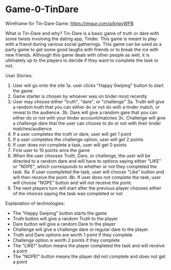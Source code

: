 # Game-0-TinDare

Wireframe for Tin-Dare Game: https://imgur.com/a/knpyWFB

What is Tin-Dare and why?
Tin-Dare is a basic game of truth or dare with some twists involving the dating app, Tinder. This game is meant to play with a friend during various social gatherings. This game can be used as a party game to get some good laughs with friends or to break the ice with new friends. Although this game deals with other people as well, it is ultimately up to the players to decide if they want to complete the task or not. 

User Stories:
1. User will go onto the site
    1a. user clicks "Happy Swiping" button to start the game 
2. Game starter is chosen by whoever was on tinder most recently
3. User may choose either "truth", "dare", or "challenge"
    3a. Truth will give a random truth that you can either do or not do with a tinder match, or reveal to the audience. 
    3b. Dare will give a random gare that you can either do or not with your tinder account/matches
    3c. Challenge will give a challenge dare that the user can choose to do or not with their tinder matches/audience
4. If a user completes the truth or dare, user will get 1 point 
5. If a user completes the challenge option, user will get 2 points
6. If user does not complete a task, user will get 0 points 
7. First user to 10 points wins the game 
8. When the user chooses Truth, Dare, or challenge, the user will be directed to a random dare and will have to options saying either "LIKE" or "NOPE", which corresponds to whether or not they completed the task. 
    8a. If user coompleted the task, user will choose "Like" button and will then receive the point. 
    8b. If user does not complete the task, user will choose "NOPE" button and will not receive the point. 
9. The next players turn will start after the previous player chooses either of the choices saying the task was completed or not 

Explanation of technologies:
- The "Happy Swiping" button starts the game 
- Truth button will give a random Truth to the player
- Dare button will give a random Dare to the player
- Challenge will give a challenge dare or regular dare to the player
- Truth and Dare options are worth 1 point if they complete 
- Challenge option is worth 2 points if they complete
- The "LIKE!" button means the player completed the task and will receive a point 
- The "NOPE!" button means the player did not complete and does not get a point 